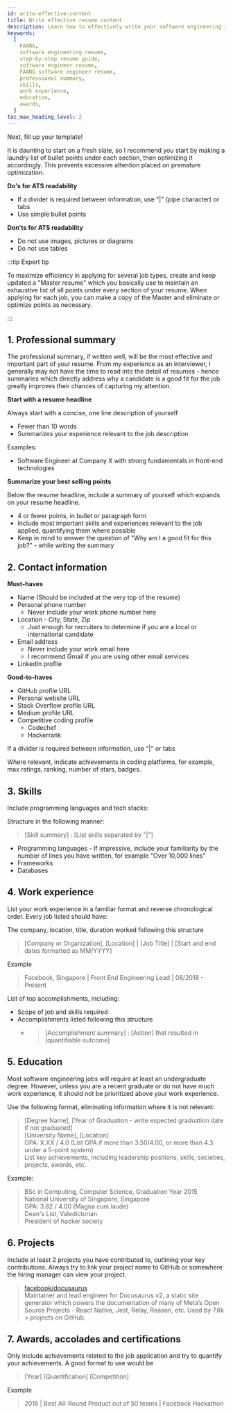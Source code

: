 ```yaml
---
id: write-effective-content
title: Write effective resume content
description: Learn how to effectively write your software engineering resume for FAANG
keywords:
  [
    FAANG,
    software engineering resume,
    step-by-step resume guide,
    software engineer resume,
    FAANG software engineer resume,
    professional summary,
    skills,
    work experience,
    education,
    awards,
  ]
toc_max_heading_level: 2
---
```


Next, fill up your template!

It is daunting to start on a fresh slate, so I recommend you start by making a laundry list of bullet points under each section, then optimizing it accordingly. This prevents excessive attention placed on premature optimization.

**Do's for ATS readability**

- If a divider is required between information, use "|" (pipe character) or tabs
- Use simple bullet points

**Don'ts for ATS readability**

- Do not use images, pictures or diagrams
- Do not use tables

:::tip Expert tip

To maximize efficiency in applying for several job types, create and keep updated a "Master resume" which you basically use to maintain an exhaustive list of all points under every section of your resume. When applying for each job, you can make a copy of the Master and eliminate or optimize points as necessary.

:::

## 1. Professional summary

The professional summary, if written well, will be the most effective and important part of your resume. From my experience as an interviewer, I generally may not have the time to read into the detail of resumes - hence summaries which directly address why a candidate is a good fit for the job greatly improves their chances of capturing my attention.

**Start with a resume headline**

Always start with a concise, one line description of yourself

- Fewer than 10 words
- Summarizes your experience relevant to the job description

Examples:

- Software Engineer at Company X with strong fundamentals in front-end technologies

**Summarize your best selling points**

Below the resume headline, include a summary of yourself which expands on your resume headline.

- 4 or fewer points, in bullet or paragraph form
- Include most important skills and experiences relevant to the job applied, quantifying them where possible
- Keep in mind to answer the question of "Why am I a good fit for this job?" - while writing the summary

## 2. Contact information

**Must-haves**

- Name (Should be included at the very top of the resume)
- Personal phone number
  - Never include your work phone number here
- Location - City, State, Zip
  - Just enough for recruiters to determine if you are a local or international candidate
- Email address
  - Never include your work email here
  - I recommend Gmail if you are using other email services
- LinkedIn profile

**Good-to-haves**

- GitHub profile URL
- Personal website URL
- Stack Overflow profile URL
- Medium profile URL
- Competitive coding profile
  - Codechef
  - Hackerrank

If a divider is required between information, use "|" or tabs

Where relevant, indicate achievements in coding platforms, for example, max ratings, ranking, number of stars, badges.

## 3. Skills

Include programming languages and tech stacks:

Structure in the following manner:

> [Skill summary] : [List skills separated by "|"]

- Programming languages - If impressive, include your familiarity by the number of lines you have written, for example "Over 10,000 lines"
- Frameworks
- Databases

## 4. Work experience

List your work experience in a familiar format and reverse chronological order. Every job listed should have:

The company, location, title, duration worked following this structure

> [Company or Organization], [Location] | [Job Title] | [Start and end dates formatted as MM/YYYY]

Example

> Facebook, Singapore | Front End Engineering Lead | 08/2018 - Present

List of top accomplishments, including:

- Scope of job and skills required
- Accomplishments listed following this structure
  - > [Accomplishment summary] : [Action] that resulted in [quantifiable outcome]

## 5. Education

Most software engineering jobs will require at least an undergraduate degree. However, unless you are a recent graduate or do not have much work experience, it should not be prioritized above your work experience.

Use the following format, eliminating information where it is not relevant:

> [Degree Name], [Year of Graduation - write expected graduation date if not graduated]<br/>[University Name], [Location]<br/>GPA: X.XX / 4.0 (List GPA if more than 3.50/4.00, or more than 4.3 under a 5-point system)<br/>List key achievements, including leadership positions, skills, societies, projects, awards, etc.

Example:

> BSc in Computing, Computer Science, Graduation Year 2015<br/> National University of Singapore, Singapore <br/>GPA: 3.82 / 4.00 (Magna cum laude)<br/>Dean's List, Valedictorian<br/>President of hacker society

## 6. Projects

Include at least 2 projects you have contributed to, outlining your key contributions. Always try to link your project name to GitHub or somewhere the hiring manager can view your project.

> [facebook/docusaurus](https://github.com/facebook/docusaurus) <br/>Maintainer and lead engineer for Docusaurus v2, a static site generator which powers the documentation of many of Meta’s Open Source Projects - React Native, Jest, Relay, Reason, etc. Used by 7.6k > projects on GitHub.

## 7. Awards, accolades and certifications

Only include achievements related to the job application and try to quantify your achievements. A good format to use would be

> [Year] [Quantification] [Competition]

Example

> 2016 | Best All-Round Product out of 50 teams | Facebook Hackathon
